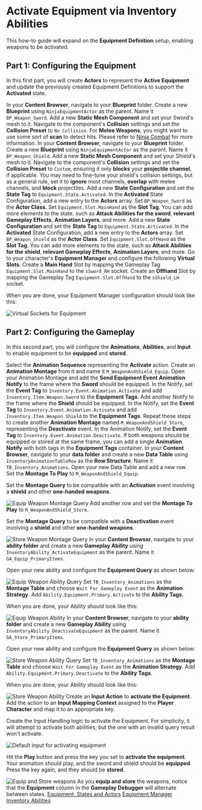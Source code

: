 # Activate Equipment via Inventory Abilities
<primary-label ref="inventory"/>
<secondary-label ref="guide"/>

This how-to guide will expand on the **Equipment Definition** setup, enabling weapons to be activated.

## Part 1: Configuring the Equipment

In this first part, you will create **Actors** to represent the **Active Equipment** and update the previously created
Equipment Definitions to support the **Activated** state.

<procedure title="Create the Sword Actor" collapsible="true">
    <step>In your <b>Content Browser</b>, navigate to your <b>Blueprint</b> folder.</step>
    <step>Create a new <b>Blueprint</b> using <code>NinjaEquipmentActor</code> as the parent. Name it <code>BP_Weapon_Sword</code>.</step>
    <step>Add a new <b>Static Mesh Component</b> and set your Sword's mesh to it.</step>
    <step>Navigate to the component's <b>Collision</b> settings and set the <b>Collision Preset</b> to <code>No Collision</code>.</step>
    <tip>For <b>Melee Weapons</b>, you might want to use some sort of <b>scan</b> to detect hits. Please refer to <a href="cbt_overview.md">Ninja Combat</a> for more information.</tip>
</procedure>

<procedure title="Create the Shield Actor" collapsible="true">
    <step>In your <b>Content Browser</b>, navigate to your <b>Blueprint</b> folder.</step>
    <step>Create a new <b>Blueprint</b> using <code>NinjaEquipmentActor</code> as the parent. Name it <code>BP_Weapon_Shield</code>.</step>
    <step>Add a new <b>Static Mesh Component</b> and set your Shield's mesh to it.</step>
    <step>Navigate to the component's <b>Collision</b> settings and set the <b>Collision Preset</b> to <code>Custom</code>, ensuring it only <b>blocks</b> your <b>projectile channel</b>, if applicable.</step>
    <note>You may need to fine-tune your shield's collision settings, but as a general rule, set it to <b>ignore</b> most channels, <b>overlap</b> with melee channels, and <b>block</b> projectiles.</note>
</procedure>

<procedure title="Configure the Equipment for the Sword" collapsible="true">
    <step>Add a new <b>State Configuration</b> and set the <b>State Tag</b> to <code>Equipment.State.Activated</code>.</step>
    <step>In the <b>Activated</b> State Configuration, add a new entry to the <b>Actors</b> array. Set <code>BP_Weapon_Sword</code> as the <b>Actor Class</b>.</step>
    <step>Set <code>Equipment.Slot.MainHand</code> as the <b>Slot Tag</b>.</step>
    <note>You can add more elements to the state, such as <b>Attack Abilities for the sword</b>, <b>relevant Gameplay Effects</b>, <b>Animation Layers</b>, and more.</note>
</procedure>

<procedure title="Configure the Equipment for the Shield" collapsible="true">
    <step>Add a new <b>State Configuration</b> and set the <b>State Tag</b> to <code>Equipment.State.Activated</code>.</step>
    <step>In the <b>Activated</b> State Configuration, add a new entry to the <b>Actors</b> array. Set <code>BP_Weapon_Shield</code> as the <b>Actor Class</b>.</step>
    <step>Set <code>Equipment.Slot.OffHand</code> as the <b>Slot Tag</b>.</step>
    <note>You can add more elements to the state, such as <b>Attack Abilities for the shield</b>, <b>relevant Gameplay Effects</b>, <b>Animation Layers</b>, and more.</note>
</procedure>

<procedure title="Configure Virtual Slots in your Equipment Manager" collapsible="true">
    <step>Go to your character's <b>Equipment Manager</b> and configure the following <b>Virtual Slots</b>:</step>
    <step>Create a <b>Main Hand</b> Slot by mapping the Gameplay Tag <code>Equipment.Slot.MainHand</code> to the <code>sSword_RH</code> socket.</step>
    <step>Create an <b>Offhand</b> Slot by mapping the Gameplay Tag <code>Equipment.Slot.OffHand</code> to the <code>sShield_LH</code> socket.</step>
    <step>
        <p>When you are done, your Equipment Manager configuration should look like this:</p>
        <img src="inv_activate_equipment_virtual_sockets.png" alt="Virtual Sockets for Equipment" border-effect="line"/>
    </step>
</procedure>

## Part 2: Configuring the Gameplay

In this second part, you will configure the **Animations**, **Abilities**, and **Input** to enable equipment to be
**equipped** and **stored**.

<procedure title="Configure your Animation Montages" collapsible="true">
    <step>Select the <b>Animation Sequence</b> representing the <b>Activate</b> action. Create an <b>Animation Montage</b> from it and name it <code>M_WeaponAndShield_Equip</code>.</step>
    <step>Open your Animation Montage and add the <b>Send Equipment Event Animation Notify</b> to the frame where the <b>Sword</b> should be equipped.</step>
    <step>In the Notify, set the <b>Event Tag</b> to <code>Inventory.Event.Animation.Activate</code> and add <code>Inventory.Item.Weapon.Sword</code> to the <b>Equipment Tags</b>.</step>
    <step>Add another Notify to the frame where the <b>Shield</b> should be equipped.</step>
    <step>In the Notify, set the <b>Event Tag</b> to <code>Inventory.Event.Animation.Activate</code> and add <code>Inventory.Item.Weapon.Shield</code> to the <b>Equipment Tags</b>.</step>
    <step>Repeat these steps to create another <b>Animation Montage</b> named <code>M_WeaponAndShield_Store</code>, representing the <b>Deactivate</b> event. In the Animation Notify, set the <b>Event Tag</b> to <code>Inventory.Event.Animation.Deactivate</code>.</step>
    <note>If both weapons should be equipped or stored at the same frame, you can add a single <b>Animation Notify</b> with both tags in the <b>Equipment Tags</b> container.</note>
</procedure>

<procedure title="Configure the Animation Table" collapsible="true">
    <step>In your <b>Content Browser</b>, navigate to your <b>data folder</b> and create a new <b>Data Table</b> using <code>InventoryAnimationTableRow</code> as the <b>Row Structure</b>. Name it <code>TB_Inventory_Animations</code>.</step>
    <step>Open your new Data Table and add a new row. Set the <b>Montage To Play</b> to <code>M_WeaponAndShield_Equip</code>.</step>
    <step>
        <p>Set the <b>Montage Query</b> to be compatible with an <b>Activation</b> event involving a <b>shield</b> and other <b>one-handed weapons</b>.</p>
        <img src="inv_create_equipment_query_anim_equip.png" alt="Equip Weapon Montage Query" border-effect="line"/>
    </step>
    <step>Add another row and set the <b>Montage To Play</b> to <code>M_WeaponAndShield_Store</code>.</step>
    <step>
        <p>Set the <b>Montage Query</b> to be compatible with a <b>Deactivation</b> event involving a <b>shield</b> and other <b>one-handed weapons</b>.</p>
        <img src="inv_create_equipment_query_anim_store.png" alt="Store Weapon Montage Query" border-effect="line"/>
    </step>
</procedure>

<procedure title="Create the Activate Equipment Ability" collapsible="true">
    <step>In your <b>Content Browser</b>, navigate to your <b>ability folder</b> and create a new <b>Gameplay Ability</b> using <code>InventoryAbility_ActivateEquipment</code> as the parent. Name it <code>GA_Equip_PrimaryItems</code>.</step>
    <step>
        <p>Open your new ability and configure the <b>Equipment Query</b> as shown below:</p>
        <img src="inv_create_equipment_query_ability_equip_query.png" alt="Equip Weapon Ability Query" border-effect="line"/>
    </step>
    <step>Set <code>TB_Inventory_Animations</code> as the <b>Montage Table</b> and choose <code>Wait For Gameplay Event</code> as the <b>Animation Strategy</b>.</step>
    <step>Add <code>Ability.Equipment.Primary.Activate</code> to the <b>Ability Tags</b>.</step>
    <step>
        <p>When you are done, your Ability should look like this:</p>
        <img src="inv_create_equipment_query_ability_equip.png" alt="Equip Weapon Ability" border-effect="line"/>
    </step>
</procedure>

<procedure title="Create the Deactivate Equipment Ability" collapsible="true">
    <step>In your <b>Content Browser</b>, navigate to your <b>ability folder</b> and create a new <b>Gameplay Ability</b> using <code>InventoryAbility_DeactivateEquipment</code> as the parent. Name it <code>GA_Store_PrimaryItems</code>.</step>
    <step>
        <p>Open your new ability and configure the <b>Equipment Query</b> as shown below:</p>
        <img src="inv_create_equipment_query_ability_store_query.png" alt="Store Weapon Ability Query" border-effect="line"/>
    </step>
    <step>Set <code>TB_Inventory_Animations</code> as the <b>Montage Table</b> and choose <code>Wait For Gameplay Event</code> as the <b>Animation Strategy</b>.</step>
    <step>Add <code>Ability.Equipment.Primary.Deactivate</code> to the <b>Ability Tags</b>.</step>
    <step>
        <p>When you are done, your Ability should look like this:</p>
        <img src="inv_create_equipment_query_ability_store.png" alt="Store Weapon Ability" border-effect="line"/>
    </step>
</procedure>

<procedure title="Map your Inputs to Activate Abilities" collapsible="true">
    <step>Create an <b>Input Action</b> to <b>activate the Equipment</b>.</step>
    <step>Add the action to an <b>Input Mapping Context</b> assigned to the <b>Player Character</b> and map it to an appropriate key.</step>
    <step>
        <p>Create the Input Handling logic to activate the Equipment. For simplicity, it will attempt to activate both abilities, but the one with an invalid query result won't activate.</p>
        <img src="inv_activate_equipment_input_default.png" alt="Default input for activating equipment" border-effect="line"/>
    </step>
</procedure>

<procedure title="Test your Results and Check the Gameplay Debugger" collapsible="true">
    <step>
        <p>Hit the <b>Play</b> button and press the key you set to <b>activate the equipment</b>. Your animation should play, and the sword and shield should be <b>equipped</b>. Press the key again, and they should be <b>stored</b>.</p>
        <img src="inv_activate_equipment_results.gif" alt="Equip and Store weapons" border-effect="line"/>
    </step>
    <step>As you <b>equip and store</b> the weapons, notice that the <b>Equipment</b> column in the <b>Gameplay Debugger</b> will alternate between states.</step>
</procedure>

<seealso style="cards">
   <category ref="related">
        <a href="inv_equipment.md" summary="More details about objects related to the equipment.">Equipment, States and Actors</a>
        <a href="inv_equipment_manager.md" summary="Equipment Manager and its functionalities.">Equipment Manager</a>
        <a href="inv_abilities.md" summary="Using the Gameplay Ability System with the Inventory.">Inventory Abilities</a>
    </category>
</seealso>
